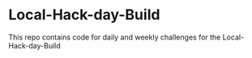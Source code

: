 # Local-Hack-day-Build
This repo contains code for daily and weekly challenges for the Local-Hack-day-Build
